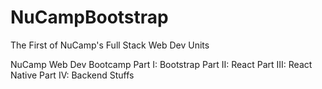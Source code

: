 # NuCampBootstrap
The First of NuCamp's Full Stack Web Dev Units

NuCamp Web Dev Bootcamp
Part I: Bootstrap
Part II: React
Part III: React Native
Part IV: Backend Stuffs
